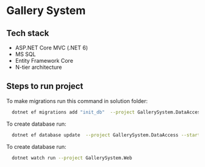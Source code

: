 
# Gallery System



## Tech stack

- ASP.NET Core MVC (.NET 6)
- MS SQL
- Entity Framework Core
- N-tier architecture


## Steps to run project

To make migrations run this command in solution folder:

```bash
  dotnet ef migrations add "init_db"  --project GallerySystem.DataAccess --startup-project GallerySystem.Web
```

To create database run:
```bash
  dotnet ef database update  --project GallerySystem.DataAccess --startup-project GallerySystem.Web
```

To create database run:
```bash
  dotnet watch run --project GallerySystem.Web
```


